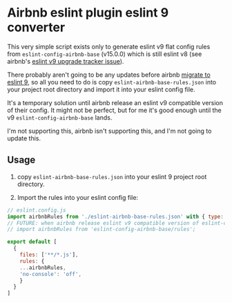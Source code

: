 # Airbnb eslint plugin eslint 9 converter

This very simple script exists only to generate eslint v9 flat config rules from `eslint-config-airbnb-base` (v15.0.0) which is still eslint v8 (see airbnb's [eslint v9 upgrade tracker issue](https://github.com/airbnb/javascript/issues/2961)).

There probably aren't going to be any updates before airbnb [migrate to eslint 9](https://github.com/airbnb/javascript/issues/2961), so all you need to do is copy `eslint-airbnb-base-rules.json` into your project root directory and import it into your eslint config file.

It's a temporary solution until airbnb release an eslint v9 compatible version of their config. It might not be perfect, but for me it's good enough until the v9 `eslint-config-airbnb-base` lands.

I'm not supporting this, airbnb isn't supporting this, and I'm not going to update this.

## Usage
1. copy `eslint-airbnb-base-rules.json` into your eslint 9 project root directory.

2. Import the rules into your eslint config file:
```js
// eslint.config.js
import airbnbRules from './eslint-airbnb-base-rules.json' with { type: 'json' };
// FUTURE: when airbnb release eslint v9 compatible version of eslint-config-airbnb-base
// import airbnbRules from 'eslint-config-airbnb-base/rules';

export default [
  {
    files: ['**/*.js'],
    rules: {
    ...airbnbRules,
	'no-console': 'off',
    }
  }
]

```
